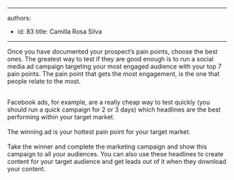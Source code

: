 

---
authors:
  - id: 83
    title: Camilla Rosa Silva
---




<span class='intro'> <div>Once you have documented your prospect’s pain points, choose the best ones. The greatest way to test if they are good enough is to run a social media ad campaign targeting your most engaged audience with your top 7 pain points. The pain point that gets the most engagement, is the one that people relate to the most.</div><br> </span>

<div>Facebook ads, for example, are a really cheap way to test quickly (you should run a quick campaign for 2 or 3 days) which headlines are the best performing within your target market.

</div><div><br></div><div>The winning ad is your hottest pain point for your target market. <br></div><div><br></div><div>Take the winner and complete the marketing campaign and show this campaign to all your audiences. You can also use these headlines to create content for your target audience and get leads out of it when they download your content.
</div><br>


